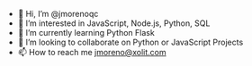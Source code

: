 - 👋 Hi, I’m @jmorenoqc
- 👀 I’m interested in JavaScript, Node.js, Python, SQL
- 🌱 I’m currently learning Python Flask
- 💞️ I’m looking to collaborate on Python or JavaScript Projects
- 📫 How to reach me jmoreno@xolit.com

<!---
jmorenoqc/jmorenoqc is a ✨ special ✨ repository because its `README.md` (this file) appears on your GitHub profile.
You can click the Preview link to take a look at your changes.
--->
